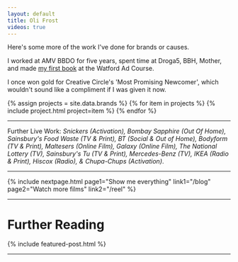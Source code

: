 ```yaml
---
layout: default
title: Oli Frost
videos: true
---
```


Here's some more of the work I've done for brands or causes.

I worked at AMV BBDO for five years, spent time at Droga5, BBH, Mother, and made [my first book](/student) at the Watford Ad Course.

I once won gold for Creative Circle's 'Most Promising Newcomer', which wouldn't sound like a compliment if I was given it now.

<div class="posts" markdown="0">
{% assign projects = site.data.brands %}
{% for item in projects %}
    {% include project.html project=item %}
{% endfor %}
</div>

---

Further Live Work: *Snickers (Activation), Bombay Sapphire (Out Of Home), Sainsbury's Food Waste (TV & Print), BT (Social & Out of Home), Bodyform (TV & Print), Maltesers (Online Film), Galaxy (Online Film), The National Lottery (TV), Sainsbury's Tu (TV & Print), Mercedes-Benz (TV), IKEA (Radio & Print), Hiscox (Radio), & Chupa-Chups (Activation)*.

---

{% include nextpage.html page1="Show me everything" link1="/blog" page2="Watch more films" link2="/reel" %}

---

# Further Reading

{% include featured-post.html %}

---
